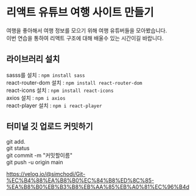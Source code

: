 # 리액트 유튜브 여행 사이트 만들기   
   
여행을 좋아해서 여행 정보를 모으기 위해 여행 유튜버들을 모아봤습니다.   
이번 연습을 통하여 리액트 구조에 대해 배울수 있는 시간이길 바랍니다.
   
## 라이브러리 설치
sasss를 설치 : `npm install sass`   
react-router-dom 설치 : `npm install react-router-dom`   
react-icons 설치 : `npm install react-icons`   
axios 설치 : `npm i axios`   
react-player 설치 : `npm i react-player`   
   
## 터미널 깃 업로드 커밋하기   
git add.   
git status   
git commit -m "커밋할이름"   
git push -u origin main    
   
https://velog.io/@simchodi/Git-%EC%B4%88%EA%B8%B0%EC%84%B8%ED%8C%85-%EA%B8%B0%EB%B3%B8%EB%AA%85%EB%A0%81%EC%96%B4d
